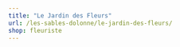 ```yaml
---
title: "Le Jardin des Fleurs"
url: /les-sables-dolonne/le-jardin-des-fleurs/
shop: fleuriste
---
```

